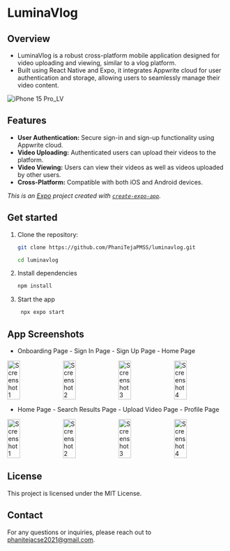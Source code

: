 # LuminaVlog

## Overview

* LuminaVlog is a robust cross-platform mobile application designed for video uploading and viewing, similar to a vlog platform.
* Built using React Native and Expo, it integrates Appwrite cloud for user authentication and storage, allowing users to seamlessly manage their video content.

![iPhone 15 Pro_LV](https://github.com/PhaniTejaPMSS/luminavlog/assets/109794469/abfb3ddb-573a-402c-9179-d1771c12fcde)

## Features
- **User Authentication:** Secure sign-in and sign-up functionality using Appwrite cloud.
- **Video Uploading:** Authenticated users can upload their videos to the platform.
- **Video Viewing:** Users can view their videos as well as videos uploaded by other users.
- **Cross-Platform:** Compatible with both iOS and Android devices.

*This is an [Expo](https://expo.dev) project created with [`create-expo-app`](https://www.npmjs.com/package/create-expo-app).*

## Get started

1. Clone the repository:

   ```bash
   git clone https://github.com/PhaniTejaPMSS/luminavlog.git

   cd luminavlog
   ```
   
3. Install dependencies

   ```bash
   npm install
   ```

4. Start the app

   ```bash
    npx expo start
   ```

## App Screenshots

* Onboarding Page - Sign In Page - Sign Up Page - Home Page
<div style="display: flex; flex-direction: row; justify-content: space-between;">
  <img src="https://github.com/PhaniTejaPMSS/luminavlog/assets/109794469/677072cb-5cd8-4ac6-b293-bc2dda1649d7" alt="Screenshot 1" style="width: 24%;"/>
  <img src="https://github.com/PhaniTejaPMSS/luminavlog/assets/109794469/d578ab25-54f3-4658-98a8-19b3e10453cf" alt="Screenshot 2" style="width: 24%;"/>
  <img src="https://github.com/PhaniTejaPMSS/luminavlog/assets/109794469/22dc0d1c-df1c-4529-a299-f248ef6ec8fb" alt="Screenshot 3" style="width: 24%;"/>
  <img src="https://github.com/PhaniTejaPMSS/luminavlog/assets/109794469/680cab3f-7d71-4cf1-bb94-67a1a42de982" alt="Screenshot 4" style="width: 24%;"/>
</div>

* Home Page - Search Results Page - Upload Video Page - Profile Page
<div style="display: flex; flex-direction: row; justify-content: space-between;">
  <img src="https://github.com/PhaniTejaPMSS/luminavlog/assets/109794469/82f57eab-9688-407d-bd66-caa8c061f719" alt="Screenshot 1" style="width: 24%;"/>
  <img src="https://github.com/PhaniTejaPMSS/luminavlog/assets/109794469/54ba1582-668f-4079-bde2-040997c23947" alt="Screenshot 2" style="width: 24%;"/>
  <img src="https://github.com/PhaniTejaPMSS/luminavlog/assets/109794469/5bd3b949-ef55-4698-b4cd-12106d2fa228" alt="Screenshot 3" style="width: 24%;"/>
  <img src="https://github.com/PhaniTejaPMSS/luminavlog/assets/109794469/ad830ad0-291f-4889-8717-59e083dd255e" alt="Screenshot 4" style="width: 24%;"/>
</div>

## License
This project is licensed under the MIT License.

## Contact
For any questions or inquiries, please reach out to phanitejacse2021@gmail.com.

